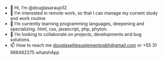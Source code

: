 - 👋 Hi, I’m @douglasaraujo12
- 👀 I’m interested in remote work, so that I can manage my current study and work routine
- 🌱 I’m currently learning programming languages, deepening and specializing.
html, css, javascript, php, phyton.
- 💞️ I’m looking to collaborate on projects, developments and bug solutions.
- 📫 How to reach me douglaselitesuplementosbh@gmail.com or +55 31 988482275 whatshApp

<!---
douglasaraujo12/douglasaraujo12 is a ✨ special ✨ repository because its `README.md` (this file) appears on your GitHub profile.
You can click the Preview link to take a look at your changes.
--->
